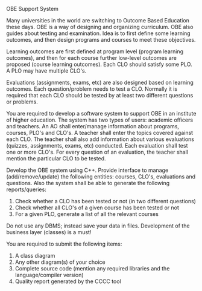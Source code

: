 OBE Support System

Many universities in the world are switching to Outcome Based Education these days. OBE is a way of designing and organizing curriculum. OBE also guides about testing and examination. Idea is to first define some learning outcomes, and then design programs and courses to meet these objectives.

Learning outcomes are first defined at program level (program learning outcomes), and then for each course further low-level outcomes are proposed (course learning outcomes). Each CLO should satisfy some PLO. A PLO may have multiple CLO's.

Evaluations (assignments, exams, etc) are also designed based on learning outcomes. Each question/problem needs to test a CLO. Normally it is required that each CLO should be tested by at least two different questions or problems.


You are required to develop a software system to support OBE in an institute of higher education. The system has two types of users: academic officers and teachers. An AO shall enter/manage information about programs, courses, PLO's and CLO's. A teacher shall enter the topics covered against each CLO. The teacher shall also add information about various evaluations (quizzes, assignments, exams, etc) conducted. Each evaluation shall test one or more CLO's. For every question of an evaluation, the teacher shall mention the particular CLO to be tested.


Develop the OBE system using C++. Provide interface to manage (add/remove/update) the following entities: courses, CLO's, evaluations and questions. Also the system shall be able to generate the following reports/queries:

1) Check whether a CLO has been tested or not (in two different questions)
2) Check whether all CLO's of a given course has been tested or not
3) For a given PLO, generate a list of all the relevant courses


Do not use any DBMS; instead save your data in files. Development of the business layer (classes) is a must!

You are required to submit the following items:

1) A class diagram
2) Any other diagram(s) of your choice
3) Complete source code (mention any required libraries and the language/compiler version)
4) Quality report generated by the CCCC tool
